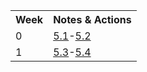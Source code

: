 <table>
  <tr>
   <th>Week</th>
   <th>Notes & Actions</th>
   </tr>

  <tr>
   <td>0</td>
   <td><a href="/collegeboard/5.1">5.1</a>-<a href="/collegeboard/5.2">5.2</a></td>
  </tr>  
  
  <tr>
   <td>1</td>
   <td><a href="/collegeboard/5.3">5.3</a>-<a href="/collegeboard/5.4">5.4</a></td>
  </tr> 
  
